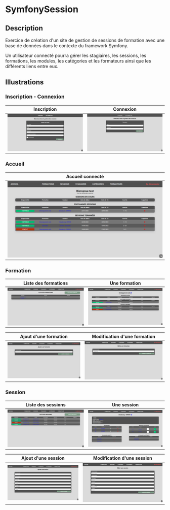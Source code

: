# SymfonySession
## Description
Exercice de création d'un site de gestion de sessions de formation avec une base de données dans le contexte du framework Symfony.

Un utilisateur connecté pourra gérer les stagiaires, les sessions, les formations, les modules, les catégories et les formateurs ainsi que les différents liens entre eux.

## Illustrations
### Inscription - Connexion
| Inscription | Connexion |
| - | - |
| ![Page d'inscription](https://github.com/David-SDA/SymfonySession/blob/master/assets/base/page_inscription.png) | ![Page de connexion](https://github.com/David-SDA/SymfonySession/blob/master/assets/base/page_connexion.png) |

### Accueil
| Accueil connecté |
| - |
| ![Page d'accueil](https://github.com/David-SDA/SymfonySession/blob/master/assets/base/page_accueil.png) |

### Formation
| Liste des formations | Une formation |
| - | - |
| ![Page de la liste des formations](https://github.com/David-SDA/SymfonySession/blob/master/assets/formation/page_liste_formations.png) | ![Page d'une formation](https://github.com/David-SDA/SymfonySession/blob/master/assets/formation/page_une_formation.png) |

| Ajout d'une formation | Modification d'une formation |
| - | - |
| ![Page d'ajout d'une formation](https://github.com/David-SDA/SymfonySession/blob/master/assets/formation/page_ajout_formation.png) | ![Page de modification d'une formation](https://github.com/David-SDA/SymfonySession/blob/master/assets/formation/page_modif_formation.png) |

### Session
| Liste des sessions | Une session |
| - | - |
| ![Page de la liste des sessions](https://github.com/David-SDA/SymfonySession/blob/master/assets/session/page_liste_sessions.png) | ![Page d'une session](https://github.com/David-SDA/SymfonySession/blob/master/assets/session/page_une_session.png) |

| Ajout d'une session | Modification d'une session |
| - | - |
| ![Page d'ajout d'une session](https://github.com/David-SDA/SymfonySession/blob/master/assets/session/page_ajout_session.png) | ![Page de modification d'une session](https://github.com/David-SDA/SymfonySession/blob/master/assets/session/page_modification_session.png) |
